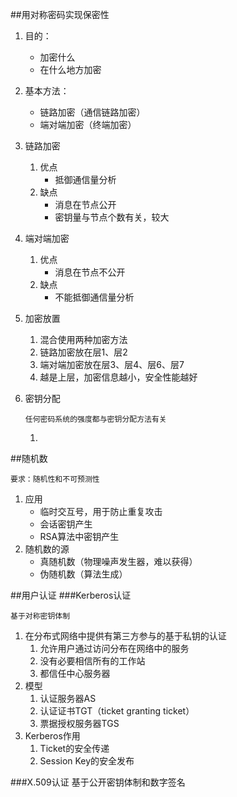 ##用对称密码实现保密性
	
1.	目的：
	*	加密什么
	*	在什么地方加密
2.	基本方法：
	*	链路加密（通信链路加密）
	*	端对端加密（终端加密）
3.	链路加密
	1.	优点
		*	抵御通信量分析
	2.	缺点
		*	消息在节点公开
		*	密钥量与节点个数有关，较大
4.	端对端加密
	1.	优点
		*	消息在节点不公开
	2.	缺点
		*	不能抵御通信量分析
5.	加密放置
	1.	混合使用两种加密方法
	2.	链路加密放在层1、层2
	3.	端对端加密放在层3、层4、层6、层7
	4.	越是上层，加密信息越小，安全性能越好
6.	密钥分配
	
		任何密码系统的强度都与密钥分配方法有关
	1.	

##随机数

	要求：随机性和不可预测性

1.	应用
	*	临时交互号，用于防止重复攻击
	*	会话密钥产生
	*	RSA算法中密钥产生
2.	随机数的源
	*	真随机数（物理噪声发生器，难以获得）
	*	伪随机数（算法生成）



##用户认证
###Kerberos认证

	基于对称密钥体制

1.	在分布式网络中提供有第三方参与的基于私钥的认证
	1.	允许用户通过访问分布在网络中的服务
	2.	没有必要相信所有的工作站
	3.	都信任中心服务器
2.	模型
	1.	认证服务器AS
	2.	认证证书TGT（ticket granting ticket）
	3.	票据授权服务器TGS
3.	Kerberos作用
	1.	Ticket的安全传递
	2.	Session Key的安全发布




###X.509认证
基于公开密钥体制和数字签名